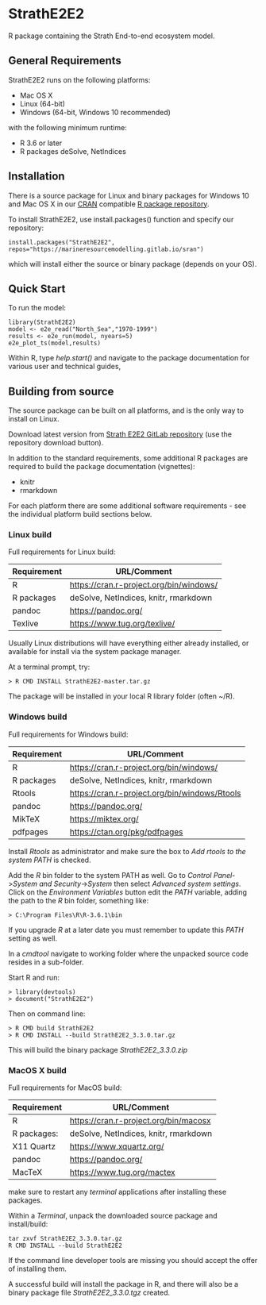 # StrathE2E2
R package containing the Strath End-to-end ecosystem model.

## General Requirements

StrathE2E2 runs on the following platforms:

* Mac OS X
* Linux (64-bit)
* Windows (64-bit, Windows 10 recommended)

with the following minimum runtime:

* R 3.6 or later
* R packages deSolve, NetIndices

## Installation

There is a source package for Linux and binary packages for Windows 10 and Mac OS X in our [CRAN](https://cran.r-project.org/) compatible [R package repository](https://marineresourcemodelling.gitlab.io/sran/index.html).

To install StrathE2E2, use install.packages() function and specify our repository:
```
install.packages("StrathE2E2", repos="https://marineresourcemodelling.gitlab.io/sran")
```

which will install either the source or binary package (depends on your OS).

## Quick Start

To run the model:

```
library(StrathE2E2)
model <- e2e_read("North_Sea","1970-1999")
results <- e2e_run(model, nyears=5)
e2e_plot_ts(model,results)
```

Within R, type *help.start()* and navigate to the package documentation for various user and technical guides,

## Building from source

The source package can be built on all platforms, and is the only way to install on Linux.

Download latest version from [Strath E2E2 GitLab repository](https://gitlab.com/MarineResourceModelling/StrathE2E/StrathE2E2) (use the repository download button).

In addition to the standard requirements, some additional R packages are required to build the package documentation (vignettes):

  * knitr
  * rmarkdown

For each platform there are some additional software requirements - see the individual platform build sections below.

### Linux build

Full requirements for Linux build:

| Requirement	| URL/Comment					|
|---------------|-----------------------------------------------|
| R		| https://cran.r-project.org/bin/windows/	|
| R packages	| deSolve, NetIndices, knitr, rmarkdown		|
| pandoc	| https://pandoc.org/				|
| Texlive	| https://www.tug.org/texlive/			|

Usually Linux distributions will have everything either already installed, or available for install via the system package manager.

At a terminal prompt, try:
```
> R CMD INSTALL StrathE2E2-master.tar.gz
```

The package will be installed in your local R library folder (often ~/R).

### Windows build

Full requirements for Windows build:

| Requirement	| URL/Comment					|
|---------------|-----------------------------------------------|
| R		| https://cran.r-project.org/bin/windows/	|
| R packages	| deSolve, NetIndices, knitr, rmarkdown		|
| Rtools	| https://cran.r-project.org/bin/windows/Rtools	|
| pandoc	| https://pandoc.org/				|
| MikTeX	| https://miktex.org/				|
| pdfpages      | https://ctan.org/pkg/pdfpages                 |

Install *Rtools* as administrator and make sure the box to *Add rtools to the system PATH* is checked.

Add the *R* bin folder to the system PATH as well. Go to *Control Panel*->*System and Security*->*System* then select *Advanced system settings*. Click on the *Environment Variables* button edit the *PATH* variable, adding the path to the *R* bin folder, something like:
```
> C:\Program Files\R\R-3.6.1\bin
```

If you upgrade *R* at a later date you must remember to update this *PATH* setting as well.

In a *cmdtool* navigate to working folder where the unpacked source code resides in a sub-folder.

Start R and run:
```
> library(devtools)
> document("StrathE2E2")
```

Then on command line:
```
> R CMD build StrathE2E2
> R CMD INSTALL --build StrathE2E2_3.3.0.tar.gz
```

This will build the binary package *StrathE2E2_3.3.0.zip*


### MacOS X build

Full requirements for MacOS build:

| Requirement	| URL/Comment					|
|---------------|-----------------------------------------------|
| R		| https://cran.r-project.org/bin/macosx		|
| R packages:	| deSolve, NetIndices, knitr, rmarkdown		|
| X11 Quartz	| https://www.xquartz.org/			|
| pandoc	| https://pandoc.org/				|
| MacTeX	| https://www.tug.org/mactex			|

make sure to restart any *terminal* applications after installing these packages.

Within a *Terminal*, unpack the downloaded source package and install/build:
```
tar zxvf StrathE2E2_3.3.0.tar.gz
R CMD INSTALL --build StrathE2E2
```

If the command line developer tools are missing you should accept the offer of installing them.

A successful build will install the package in R, and there will also be a binary package file *StrathE2E2_3.3.0.tgz* created.

